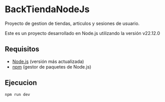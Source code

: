 # BackTiendaNodeJs

Proyecto de gestion de tiendas, articulos y sesiones de usuario.

Este es un proyecto desarrollado en Node.js utilizando la versión v22.12.0

## Requisitos

- [Node.js](https://nodejs.org/) (versión más actualizada)
- [npm](https://www.npmjs.com/) (gestor de paquetes de Node.js)

## Ejecucion
```
npm run dev
```

